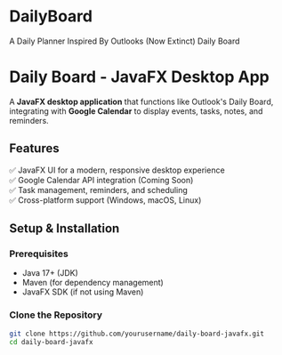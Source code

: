 # DailyBoard
A Daily Planner Inspired By Outlooks (Now Extinct) Daily Board

# Daily Board - JavaFX Desktop App

A **JavaFX desktop application** that functions like Outlook's Daily Board, integrating with **Google Calendar** to display events, tasks, notes, and reminders.

## Features
✅ JavaFX UI for a modern, responsive desktop experience  
✅ Google Calendar API integration (Coming Soon)  
✅ Task management, reminders, and scheduling  
✅ Cross-platform support (Windows, macOS, Linux)  

## Setup & Installation
### Prerequisites
- Java 17+ (JDK)
- Maven (for dependency management)
- JavaFX SDK (if not using Maven)

### Clone the Repository
```sh
git clone https://github.com/yourusername/daily-board-javafx.git
cd daily-board-javafx
